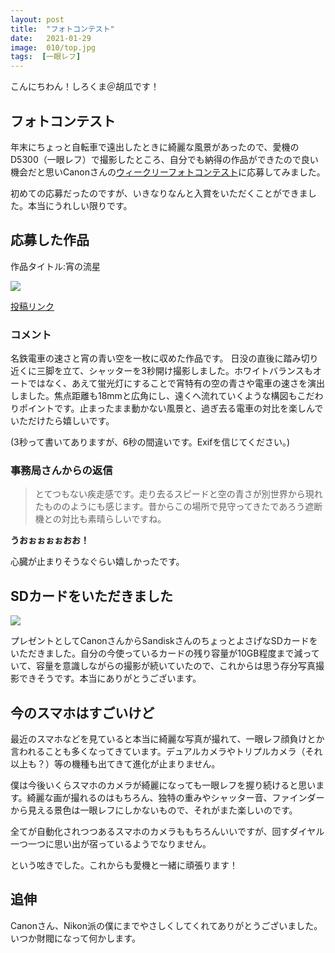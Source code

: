 ```yaml
---
layout: post
title:  "フォトコンテスト"
date:   2021-01-29
image:  010/top.jpg
tags:  [一眼レフ]
---
```


こんにちわん！しろくま＠胡瓜です！

## フォトコンテスト

年末にちょっと自転車で遠出したときに綺麗な風景があったので、愛機のD5300（一眼レフ）で撮影したところ、自分でも納得の作品ができたので良い機会だと思いCanonさんの[ウィークリーフォトコンテスト](https://pct.canon.jp/cig/w-contest/informations/top)に応募してみました。

初めての応募だったのですが、いきなりなんと入賞をいただくことができました。本当にうれしい限りです。

## 応募した作品

作品タイトル:宵の流星

![]({{site.baseurl}}/img/010/top.jpg)

[投稿リンク](https://pct.canon.jp/cig/w-contest/81144?id=cig_top&_ga=2.61845612.1910657772.1611901339-2056638820.1611901339#81144)

### コメント

名鉄電車の速さと宵の青い空を一枚に収めた作品です。
日没の直後に踏み切り近くに三脚を立て、シャッターを3秒開け撮影しました。ホワイトバランスもオートではなく、あえて蛍光灯にすることで宵特有の空の青さや電車の速さを演出しました。焦点距離も18mmと広角にし、遠くへ流れていくような構図もこだわりポイントです。止まったまま動かない風景と、過ぎ去る電車の対比を楽しんでいただけたら嬉しいです。

(3秒って書いてありますが、6秒の間違いです。Exifを信じてください。)

### 事務局さんからの返信

> とてつもない疾走感です。走り去るスピードと空の青さが別世界から現れたもののようにも感じます。昔からこの場所で見守ってきたであろう遮断機との対比も素晴らしいですね。


**うおぉぉぉぉおお！**

心臓が止まりそうなぐらい嬉しかったです。

## SDカードをいただきました

![]({{site.baseurl}}/img/010/001.jpg)

プレゼントとしてCanonさんからSandiskさんのちょっとよさげなSDカードをいただきました。自分の今使っているカードの残り容量が10GB程度まで減っていて、容量を意識しながらの撮影が続いていたので、これからは思う存分写真撮影できそうです。本当にありがとうございます。

## 今のスマホはすごいけど

最近のスマホなどを見ていると本当に綺麗な写真が撮れて、一眼レフ顔負けとか言われることも多くなってきています。デュアルカメラやトリプルカメラ（それ以上も？）等の機種も出てきて進化が止まりません。

僕は今後いくらスマホのカメラが綺麗になっても一眼レフを握り続けると思います。綺麗な画が撮れるのはもちろん、独特の重みやシャッター音、ファインダーから見える景色は一眼レフにしかないもので、それがまた楽しいのです。

全てが自動化されつつあるスマホのカメラももちろんいいですが、回すダイヤル一つ一つに思い出が宿っているようでなりません。

という呟きでした。これからも愛機と一緒に頑張ります！

## 追伸

Canonさん、Nikon派の僕にまでやさしくしてくれてありがとうございました。いつか財閥になって何かします。